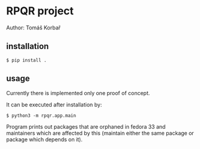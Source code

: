 # RPQR project
Author: Tomáš Korbař

## installation
```
$ pip install .
```
## usage
Currently there is implemented only one proof of concept.

It can be executed after installation by:

```
$ python3 -m rpqr.app.main
```

Program prints out packages that are orphaned in fedora 33 and maintainers
which are affected by this (maintain either the same package or package which depends on it).
